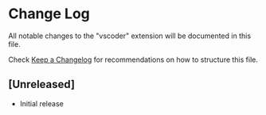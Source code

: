 # Change Log

All notable changes to the "vscoder" extension will be documented in this file.

Check [Keep a Changelog](http://keepachangelog.com/) for recommendations on how to structure this file.

## [Unreleased]

- Initial release
